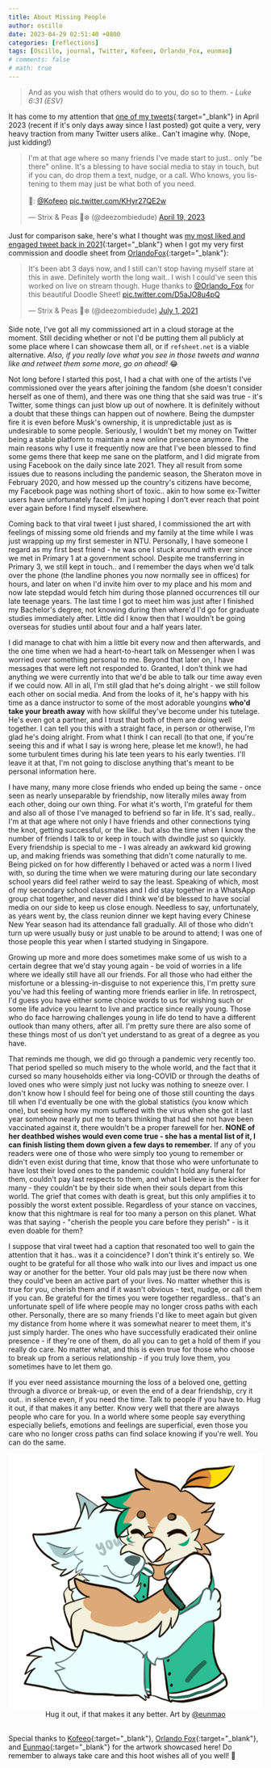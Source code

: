 ```yaml
---
title: About Missing People
author: oscillo
date: 2023-04-29 02:51:40 +0800
categories: [reflections]
tags: [Oscillo, journal, Twitter, Kofeeo, Orlando_Fox, eunmao]
# comments: false
# math: true
---
```


> And as you wish that others would do to you, do so to them. _- Luke 6:31 (ESV)_

It has come to my attention that [one of my tweets](https://twitter.com/deezombiedude/status/1648786560115183616){:target="\_blank"} in April 2023 (recent if it's only days away since I last posted) got quite a very, very heavy traction from many Twitter users alike..
Can't imagine why. (Nope, just kidding!)

<blockquote class="twitter-tweet" data-theme="dark">
<p lang="en" dir="ltr">I&#39;m at that age where so many friends I&#39;ve made start to just.. only &quot;be there&quot; online. It&#39;s a blessing to have social media to stay in touch, but if you can, do drop them a text, nudge, or a call. Who knows, you listening to them may just be what both of you need.<br><br>🎨: <a href="https://twitter.com/Kofeeo?ref_src=twsrc%5Etfw">@Kofeeo</a> <a href="https://t.co/KHyr27QE2w">pic.twitter.com/KHyr27QE2w</a></p>&mdash; Strix &amp; Peas 🦉❄️ (@deezombiedude) <a href="https://twitter.com/deezombiedude/status/1648786560115183616?ref_src=twsrc%5Etfw">April 19, 2023</a>
</blockquote> 
<script async src="https://platform.twitter.com/widgets.js" charset="utf-8"></script>

<!-- ![Oscii's Viral Tweet 2023](/assets/img/famous-oscii-tweet-2023.png) -->

Just for comparison sake, here's what I thought was [my most liked and engaged tweet back in 2021](https://twitter.com/deezombiedude/status/1410452055764836359){:target="\_blank"} when I got my very first commission and doodle sheet from [OrlandoFox](https://afoxdraws.com){:target="\_blank"}:

<blockquote class="twitter-tweet" data-theme="dark"><p lang="en" dir="ltr">It&#39;s been abt 3 days now, and I still can&#39;t stop having myself stare at this in awe. Definitely worth the long wait.. I wish I could&#39;ve seen this worked on live on stream though. Huge thanks to <a href="https://twitter.com/Orlando_Fox?ref_src=twsrc%5Etfw">@Orlando_Fox</a> for this beautiful Doodle Sheet! <a href="https://t.co/D5aJO8u4pQ">pic.twitter.com/D5aJO8u4pQ</a></p>&mdash; Strix &amp; Peas 🦉❄️ (@deezombiedude) <a href="https://twitter.com/deezombiedude/status/1410452055764836359?ref_src=twsrc%5Etfw">July 1, 2021</a></blockquote> <script async src="https://platform.twitter.com/widgets.js" charset="utf-8"></script>

<!-- ![Oscii's Viral Tweet 2021](/assets/img/famous-oscii-tweet-2021.png) -->

Side note, I've got all my commissioned art in a cloud storage at the moment.
Still deciding whether or not I'd be putting them all publicly at some place where I can showcase them all, or if `refsheet.net` is a viable alternative. _Also, if you really love what you see in those tweets and wanna like and retweet them some more, go on ahead!_ 😂

Not long before I started this post, I had a chat with one of the artists I've commissioned over the years after joining the fandom (she doesn't consider herself as one of them), and there was one thing that she said was true - it's Twitter, some things can just blow up out of nowhere.
It is definitely without a doubt that these things can happen out of nowhere.
Being the dumpster fire it is even before Musk's ownership, it is unpredictable just as is undesirable to some people.
Seriously, I wouldn't bet my money on Twitter being a stable platform to maintain a new online presence anymore.
The main reasons why I use it frequently now are that I've been blessed to find some gems there that keep me sane on the platform, and I did migrate from using Facebook on the daily since late 2021.
They all result from some issues due to reasons including the pandemic season, the Sheraton move in February 2020, and how messed up the country's citizens have become, my Facebook page was nothing short of toxic.. akin to how some ex-Twitter users have unfortunately faced.
I'm just hoping I don't ever reach that point ever again before I find myself elsewhere.

Coming back to that viral tweet I just shared, I commissioned the art with feelings of missing some old friends and my family at the time while I was just wrapping up my first semester in NTU.
Personally, I have someone I regard as my first best friend - he was one I stuck around with ever since we met in Primary 1 at a government school.
Despite me transferring in Primary 3, we still kept in touch.. and I remember the days when we'd talk over the phone (the landline phones you now normally see in offices) for hours, and later on when I'd invite him over to my place and his mom and now late stepdad would fetch him during those planned occurrences till our late teenage years.
The last time I got to meet him was just after I finished my Bachelor's degree, not knowing during then where'd I'd go for graduate studies immediately after.
Little did I know then that I wouldn't be going overseas for studies until about four and a half years later.

I did manage to chat with him a little bit every now and then afterwards, and the one time when we had a heart-to-heart talk on Messenger when I was worried over something personal to me.
Beyond that later on, I have messages that were left not responded to.
Granted, I don't think we had anything we were currently into that we'd be able to talk our time away even if we could now.
All in all, I'm still glad that he's doing alright - we still follow each other on social media. And from the looks of it, he's happy with his time as a dance instructor to some of the most adorable youngins **who'd take your breath away** with how skillful they've become under his tutelage.
He's even got a partner, and I trust that both of them are doing well together.
I can tell you this with a straight face, in person or otherwise, I'm glad he's doing alright.
From what I think I can recall (to that one, if you're seeing this and if what I say is wrong here, please let me know!), he had some turbulent times during his late teen years to his early twenties.
I'll leave it at that, I'm not going to disclose anything that's meant to be personal information here.

I have many, many more close friends who ended up being the same - once seen as nearly unseparable by friendship, now literally miles away from each other, doing our own thing.
For what it's worth, I'm grateful for them and also all of those I've managed to befriend so far in life.
It's sad, really.. I'm at that age where not only I have friends and other connections tying the knot, getting successful, or the like.. but also the time when I know the number of friends I talk to or keep in touch with dwindle just so quickly.
Every friendship is special to me - I was already an awkward kid growing up, and making friends was something that didn't come naturally to me.
Being picked on for how differently I behaved or acted was a norm I lived with, so during the time when we were maturing during our late secondary school years did feel rather weird to say the least.
Speaking of which, most of my secondary school classmates and I did stay together in a WhatsApp group chat together, and never did I think we'd be blessed to have social media on our side to keep us close enough.
Needless to say, unfortunately, as years went by, the class reunion dinner we kept having every Chinese New Year season had its attendance fall gradually.
All of those who didn't turn up were usually busy or just unable to be around to attend; I was one of those people this year when I started studying in Singapore.

Growing up more and more does sometimes make some of us wish to a certain degree that we'd stay young again - be void of worries in a life where we ideally still have all our friends.
For all those who had either the misfortune or a blessing-in-disguise to not experience this, I'm pretty sure you've had this feeling of wanting more friends earlier in life.
In retrospect, I'd guess you have either some choice words to us for wishing such or some life advice you learnt to live and practice since really young.
Those who do face harrowing challenges young in life do tend to have a different outlook than many others, after all.
I'm pretty sure there are also some of these things most of us don't yet understand to as great of a degree as you have.

That reminds me though, we did go through a pandemic very recently too.
That period spelled so much misery to the whole world, and the fact that it cursed so many households either via long-COVID or through the deaths of loved ones who were simply just not lucky was nothing to sneeze over.
I don't know how I should feel for being one of those still counting the days till when I'd eventually be one with the global statistics (you know which one), but seeing how my mom suffered with the virus when she got it last year somehow nearly put me to tears thinking that had she not have been vaccinated against it, there wouldn't be a proper farewell for her.
**NONE of her deathbed wishes would even come true - she has a mental list of it, I can finish listing them down given a few days to remember.**
If any of you readers were one of those who were simply too young to remember or didn't even exist during that time, know that those who were unfortunate to have lost their loved ones to the pandemic couldn't hold any funeral for them, couldn't pay last respects to them, and what I believe is the kicker for many - they couldn't be by their side when their souls depart from this world.
The grief that comes with death is great, but this only amplifies it to possibly the worst extent possible.
Regardless of your stance on vaccines, know that this nightmare is real for too many a person on this planet.
What was that saying - "cherish the people you care before they perish" - is it even doable for them?

I suppose that viral tweet had a caption that resonated too well to gain the attention that it has.. was it a coincidence?
I don't think it's entirely so.
We ought to be grateful for all those who walk into our lives and impact us one way or another for the better.
Your old pals may just be there now when they could've been an active part of your lives.
No matter whether this is true for you, cherish them and if it wasn't obvious - text, nudge, or call them if you can.
Be grateful for the times you were together regardless.. that's an unfortunate spell of life where people may no longer cross paths with each other.
Personally, there are so many friends I'd like to meet again but given my distance from home where it was somewhat nearer to meet them, it's just simply harder.
The ones who have successfully eradicated their online presence - if they're one of them, do all you can to get a hold of them if you really do care.
No matter what, and this is even true for those who choose to break up from a serious relationship - if you truly love them, you sometimes have to let them go.

If you ever need assistance mourning the loss of a beloved one, getting through a divorce or break-up, or even the end of a dear friendship, cry it out.. in silence even, if you need the time.
Talk to people if you have to.
Hug it out, if that makes it any better.
Know very well that there are always people who care for you.
In a world where some people say everything especially beliefs, emotions and feelings are superficial, even those you care who no longer cross paths can find solace knowing if you're well.
You can do the same.

<div style="text-align: center;">
	<img src="/assets/img/oscihugg.png" alt="Oscii Hug"><br>
	<caption style="font-style: italic;">
		Hug it out, if that makes it any better. Art by 
		<a href="https://twitter.com/eunmao" target="_blank">@eunmao</a><br><br>
	</caption>
</div>

Special thanks to [Kofeeo](https://twitter.com/kofeeo){:target="\_blank"}, [Orlando Fox](https://twitter.com/Orlando_Fox){:target="\_blank"}, and [Eunmao](https://twitter.com/eunmao){:target="\_blank"} for the artwork showcased here!
Do remember to always take care and this hoot wishes all of you well! 🦉
